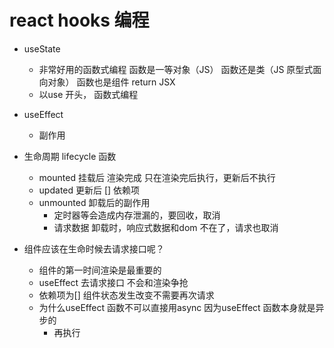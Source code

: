 # react hooks 编程
- useState
    - 非常好用的函数式编程
      函数是一等对象（JS）
      函数还是类（JS 原型式面向对象）
      函数也是组件 return JSX
    - 以use 开头， 函数式编程
- useEffect
    - 副作用

- 生命周期  lifecycle 函数
    - mounted 挂载后 渲染完成
      只在渲染完后执行，更新后不执行
    - updated 更新后 [] 依赖项
    - unmounted 卸载后的副作用
      - 定时器等会造成内存泄漏的，要回收，取消
      - 请求数据 卸载时，响应式数据和dom 不在了，请求也取消

- 组件应该在生命时候去请求接口呢？
    - 组件的第一时间渲染是最重要的
    - useEffect 去请求接口
      不会和渲染争抢
    - 依赖项为[]
      组件状态发生改变不需要再次请求
    - 为什么useEffect 函数不可以直接用async
      因为useEffect 函数本身就是异步的
      - 再执行